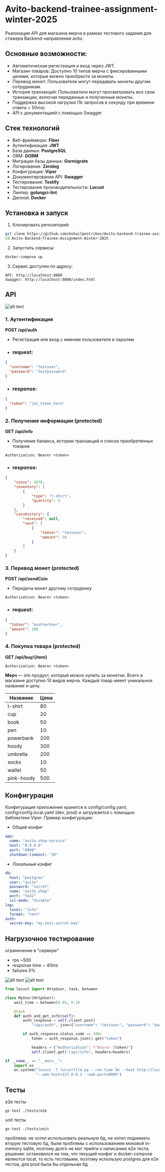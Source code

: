 # Avito-backend-trainee-assignment-winter-2025

Реализация API для магазина мерча в рамках тестового задания для стажера Backend-направления avito.

## Основные возможности:
- Автоматическая регистрация и вход через JWT.
- Магазин товаров: Доступно 10 типов мерча с фиксированными ценами, которые можно приобрести за монеты.
- Перевод монет: Пользователи могут передавать монеты другим сотрудникам.
- История транзакций: Пользователи могут просматривать все свои транзакции, включая переданные и полученные монеты.
- Поддержка высокой нагрузки (1k запросов в секунду при времени ответа < 50ms).
- API с документацией с помощью Swagger


## Стек технологий
- Веб-фреймворк: **Fiber**
- Аутентификация: **JWT**
- База данных: **PostgreSQL**
- ORM: **GORM**
- Миграции базы данных: **Gormigrate**
- Логирование: **Zerolog**
- Конфигурация: **Viper**
- Документирование API: **Swagger**
- Тестирование: **Testify**
- Тестирование производительности: **Locust**
- Линтер: **golangci-lint**
- Деплой: **Docker**


## Установка и запуск

1. Клонировать репозиторий:
```bash
git clone https://github.com/mihailpestrikov/Avito-backend-trainee-assignment-winter-2025
cd Avito-Backend-Trainee-Assignment-Winter-2025
```
2. Запустить сервисы:

```bash
docker-compose up
```  

3. Сервис доступен по адресу:
```
API: http://localhost:8080
Swagger: http://localhost:8080/index.html
```

## API
![alt text](img/swagger.png)

### 1. Аутентификация
**POST /api/auth**
- Регистрация или вход с именем пользователя и паролем
- ### request:
```json
{
  "username": "testuser",
  "password": "testpassword"
}
```
- ### response:
```json
{
  "token": "jwt_token_here"
}
```

### 2. Получение информации (protected)
**GET /api/info**
- Получение баланса, истории транзакций и списка приобретенных товаров
```
Authorization: Bearer <token>
```
- ### response:
```json
{
    "coins": 2870,
    "inventory": [
        {
            "type": "t-shirt",
            "quantity": 5
        }
    ],
    "coinHistory": {
        "received": null,
        "sent": [
            {
                "toUser": "testuser",
                "amount": 50
            }
        ]
    }
}
```
### 3. Перевод монет (protected)
**POST /api/sendCoin**
- Передача монет другому сотруднику
```
Authorization: Bearer <token>
```
- ### request:
```json
{
  "toUser": "anotherUser",
  "amount": 100
}
```
### 4. Покупка товара (protected)
**GET /api/buy/{item}**
```
Authorization: Bearer <token>
```

**Мерч** — это продукт, который можно купить за монетки. Всего в магазине доступно 10 видов мерча. Каждый товар имеет уникальное название и цену.

| Название     | Цена |
|--------------|------|
| t-shirt      | 80   |
| cup          | 20   |
| book         | 50   |
| pen          | 10   |
| powerbank    | 200  |
| hoody        | 300  |
| umbrella     | 200  |
| socks        | 10   |
| wallet       | 50   |
| pink-hoody   | 500  |

## Конфигурация
Конфигурация приложения хранится в config/config.yaml, config/config.local.yaml (dev, prod) и загружается с помощью библиотеки Viper.
Пример конфигурации:
- Общий конфиг
```yaml
app:
  name: "avito-shop-service"
  host: "0.0.0.0"
  port: "8080"
  shutdown-timeout: "30"
```
- Локальный конфиг
```yaml
db:
  host: "postgres"
  user: "avito"
  password: "secret"
  name: "avito_shop"
  port: "5432"
  ssl-mode: "disable"
log:
  level: "info"
  format: "text"
auth:
  secret-key: "my-test-secret-key"
```

## Нагрузочное тестирование
ограничение в "сервере"
- rps ~500
- response time ~ 40ms
- failures 0%

![alt text](img/total_requests_per_second_1739712506.787.png)
![alt text](img/locust_statistics.png)

```python
from locust import HttpUser, task, between

class MyUser(HttpUser):
    wait_time = between(0.05, 0.2)

    @task
    def auth_and_get_info(self):
        auth_response = self.client.post(
            "/api/auth", json={"username": "testuser", "password": "password"})

        if auth_response.status_code == 200:
            token = auth_response.json().get("token")

            headers = {"Authorization": f"Bearer {token}"}
            self.client.get("/api/info", headers=headers)

if __name__ == "__main__":
    import os
    os.system("locust -f locustfile.py --run-time 3m --host http://localhost:8080 "
              "--web-host=127.0.0.1 --web-port=8089")
```

## Тесты
e2e тесты
```
go test ./tests/e2e
```
unit тесты
```
go test ./tests/unit
```
проблема: не хотел использовать реальную бд, не хотел поднимать вторую тестовую бд, были проблемы с использованием моковой in-memory sqlite, поэтому долго не мог прийти к написанию e2e теста. 
решение: остановился на том, что текущий конфиг и docker-compose являются local, то есть тестовыми, поэтому использую postgres для e2e тестов, для prod была бы отдельная бд
